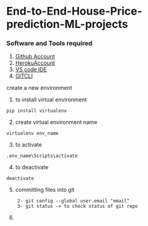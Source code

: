 # End-to-End-House-Price-prediction-ML-projects
### Software and Tools required
1. [Github Account](https://github.com)
2. [HerokuAccount](https://heroku.com)
3. [VS code IDE](https://code.visualstudio.com/)
4. [GITCLI](https://git-scm.com/downloads)

create a new environment  
1. to install virtual environment 
```
pip install virtualenv
```
2. create virtual environment name
```
virtualenv env_name
```
3. to activate
```
.env_name\Scripts\activate
```
4. to deactivate
```
deactivate
```
5. committing files into git
``` 1- git config --global user.name "name"
    2- git config --global user.email "email"
    3- git status -> to check status of git repo
```
6. 
